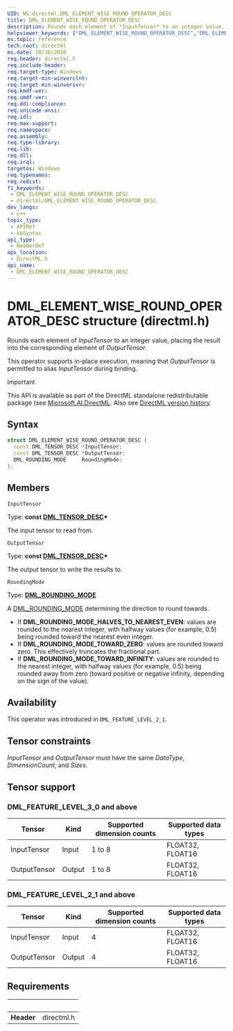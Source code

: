 ```yaml
---
UID: NS:directml.DML_ELEMENT_WISE_ROUND_OPERATOR_DESC
title: DML_ELEMENT_WISE_ROUND_OPERATOR_DESC
description: Rounds each element of *InputTensor* to an integer value, placing the result into the corresponding element of *OutputTensor*.
helpviewer_keywords: ["DML_ELEMENT_WISE_ROUND_OPERATOR_DESC","DML_ELEMENT_WISE_ROUND_OPERATOR_DESC structure","direct3d12.dml_element_wise_round_operator_desc","directml/DML_ELEMENT_WISE_ROUND_OPERATOR_DESC"]
ms.topic: reference
tech.root: directml
ms.date: 10/30/2020
req.header: directml.h
req.include-header: 
req.target-type: Windows
req.target-min-winverclnt: 
req.target-min-winversvr: 
req.kmdf-ver: 
req.umdf-ver: 
req.ddi-compliance: 
req.unicode-ansi: 
req.idl: 
req.max-support: 
req.namespace: 
req.assembly: 
req.type-library: 
req.lib: 
req.dll: 
req.irql: 
targetos: Windows
req.typenames: 
req.redist: 
f1_keywords:
 - DML_ELEMENT_WISE_ROUND_OPERATOR_DESC
 - directml/DML_ELEMENT_WISE_ROUND_OPERATOR_DESC
dev_langs:
 - c++
topic_type:
 - APIRef
 - kbSyntax
api_type:
 - HeaderDef
api_location:
 - DirectML.h
api_name:
 - DML_ELEMENT_WISE_ROUND_OPERATOR_DESC
---
```


# DML_ELEMENT_WISE_ROUND_OPERATOR_DESC structure (directml.h)

Rounds each element of *InputTensor* to an integer value, placing the result into the corresponding element of *OutputTensor*.

This operator supports in-place execution, meaning that *OutputTensor* is permitted to alias *InputTensor* during binding.

> [!IMPORTANT]
> This API is available as part of the DirectML standalone redistributable package (see [Microsoft.AI.DirectML](https://www.nuget.org/packages/Microsoft.AI.DirectML/). Also see [DirectML version history](../dml-version-history.md).

## Syntax
```cpp
struct DML_ELEMENT_WISE_ROUND_OPERATOR_DESC {
  const DML_TENSOR_DESC *InputTensor;
  const DML_TENSOR_DESC *OutputTensor;
  DML_ROUNDING_MODE     RoundingMode;
};
```



## Members

`InputTensor`

Type: **const [DML_TENSOR_DESC](/windows/win32/api/directml/ns-directml-dml_tensor_desc)\***

The input tensor to read from.


`OutputTensor`

Type: **const [DML_TENSOR_DESC](/windows/win32/api/directml/ns-directml-dml_tensor_desc)\***

The output tensor to write the results to.


`RoundingMode`

Type: **[DML_ROUNDING_MODE](/windows/win32/api/directml/ne-directml-dml_rounding_mode)**

A [DML_ROUNDING_MODE](/windows/win32/api/directml/ne-directml-dml_rounding_mode) determining the direction to round towards.

* If **DML_ROUNDING_MODE_HALVES_TO_NEAREST_EVEN**: values are rounded to the nearest integer, with halfway values (for example, 0.5) being rounded toward the nearest even integer.
* If **DML_ROUNDING_MODE_TOWARD_ZERO**: values are rounded toward zero. This effectively truncates the fractional part.
* If **DML_ROUNDING_MODE_TOWARD_INFINITY**: values are rounded to the nearest integer, with halfway values (for example, 0.5) being rounded away from zero (toward positive or negative infinity, depending on the sign of the value).

## Availability
This operator was introduced in `DML_FEATURE_LEVEL_2_1`.

## Tensor constraints
*InputTensor* and *OutputTensor* must have the same *DataType*, *DimensionCount*, and *Sizes*.

## Tensor support
### DML_FEATURE_LEVEL_3_0 and above
| Tensor | Kind | Supported dimension counts | Supported data types |
| ------ | ---- | -------------------------- | -------------------- |
| InputTensor | Input | 1 to 8 | FLOAT32, FLOAT16 |
| OutputTensor | Output | 1 to 8 | FLOAT32, FLOAT16 |

### DML_FEATURE_LEVEL_2_1 and above
| Tensor | Kind | Supported dimension counts | Supported data types |
| ------ | ---- | -------------------------- | -------------------- |
| InputTensor | Input | 4 | FLOAT32, FLOAT16 |
| OutputTensor | Output | 4 | FLOAT32, FLOAT16 |



## Requirements
| &nbsp; | &nbsp; |
| ---- |:---- |
| **Header** | directml.h |